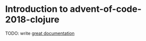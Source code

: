 # Introduction to advent-of-code-2018-clojure

TODO: write [great documentation](http://jacobian.org/writing/what-to-write/)
